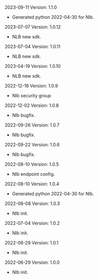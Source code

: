 2023-09-11 Version: 1.1.0
- Generated python 2022-04-30 for Nlb.

2023-07-07 Version: 1.0.12
- NLB new sdk.

2023-07-04 Version: 1.0.11
- NLB new sdk.

2023-04-19 Version: 1.0.10
- NLB new sdk.

2022-12-16 Version: 1.0.9
- Nlb security group

2022-12-02 Version: 1.0.8
- Nlb bugfix.

2022-09-26 Version: 1.0.7
- Nlb bugfix.

2022-09-22 Version: 1.0.6
- Nlb bugfix.

2022-08-10 Version: 1.0.5
- Nlb endpoint config.

2022-08-10 Version: 1.0.4
- Generated python 2022-04-30 for Nlb.

2022-08-08 Version: 1.0.3
- Nlb init.

2022-07-04 Version: 1.0.2
- Nlb init.

2022-06-29 Version: 1.0.1
- Nlb init.

2022-06-29 Version: 1.0.0
- Nlb init.

